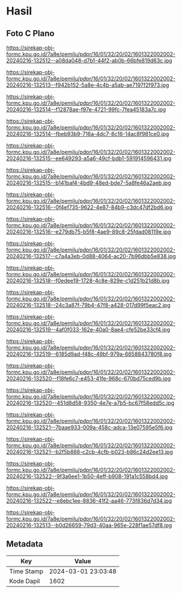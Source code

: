 # Hasil

## Foto C Plano

https://sirekap-obj-formc.kpu.go.id/7a8e/pemilu/pdpr/16/01/32/20/02/1601322002002-20240216-132512--a08da048-d7b1-44f2-ab0b-66bfe819d63c.jpg

https://sirekap-obj-formc.kpu.go.id/7a8e/pemilu/pdpr/16/01/32/20/02/1601322002002-20240216-132513--f942b152-5a8e-4c4b-a5ab-ae7197f2f973.jpg

https://sirekap-obj-formc.kpu.go.id/7a8e/pemilu/pdpr/16/01/32/20/02/1601322002002-20240216-132514--f12878ae-f97e-4721-99fc-7fea45183a7c.jpg

https://sirekap-obj-formc.kpu.go.id/7a8e/pemilu/pdpr/16/01/32/20/02/1601322002002-20240216-132514--fbeb93b9-716a-4dc7-8c16-14ac8f981ce0.jpg

https://sirekap-obj-formc.kpu.go.id/7a8e/pemilu/pdpr/16/01/32/20/02/1601322002002-20240216-132515--ee649293-a5a6-49cf-bdb1-591914596431.jpg

https://sirekap-obj-formc.kpu.go.id/7a8e/pemilu/pdpr/16/01/32/20/02/1601322002002-20240216-132515--b141baf4-4bd9-48ed-bde7-5a8fe46a2aeb.jpg

https://sirekap-obj-formc.kpu.go.id/7a8e/pemilu/pdpr/16/01/32/20/02/1601322002002-20240216-132516--0f4ef735-9622-4e87-84b9-c3dc47df2bd6.jpg

https://sirekap-obj-formc.kpu.go.id/7a8e/pemilu/pdpr/16/01/32/20/02/1601322002002-20240216-132516--e279db75-b5f8-4ae9-89c8-25fdad08119e.jpg

https://sirekap-obj-formc.kpu.go.id/7a8e/pemilu/pdpr/16/01/32/20/02/1601322002002-20240216-132517--c7a4a3eb-0d88-4064-ac20-7b96dbb5e838.jpg

https://sirekap-obj-formc.kpu.go.id/7a8e/pemilu/pdpr/16/01/32/20/02/1601322002002-20240216-132518--f0edee19-1728-4c8e-829e-c1d251b21d8b.jpg

https://sirekap-obj-formc.kpu.go.id/7a8e/pemilu/pdpr/16/01/32/20/02/1601322002002-20240216-132518--24c3a87f-79b4-47f8-a428-017d99f5eac2.jpg

https://sirekap-obj-formc.kpu.go.id/7a8e/pemilu/pdpr/16/01/32/20/02/1601322002002-20240216-132519--4af0f033-162e-40a0-8ae4-cfe52be33cf4.jpg

https://sirekap-obj-formc.kpu.go.id/7a8e/pemilu/pdpr/16/01/32/20/02/1601322002002-20240216-132519--6185d9ad-f48c-49bf-979a-6658843780f8.jpg

https://sirekap-obj-formc.kpu.go.id/7a8e/pemilu/pdpr/16/01/32/20/02/1601322002002-20240216-132520--f18fe6c7-e453-41fe-968c-670bd75ced9b.jpg

https://sirekap-obj-formc.kpu.go.id/7a8e/pemilu/pdpr/16/01/32/20/02/1601322002002-20240216-132520--451d8d58-9350-4e7e-a7b5-bc67f58edd5c.jpg

https://sirekap-obj-formc.kpu.go.id/7a8e/pemilu/pdpr/16/01/32/20/02/1601322002002-20240216-132521--7baae933-009a-458c-adca-13e07595e5f6.jpg

https://sirekap-obj-formc.kpu.go.id/7a8e/pemilu/pdpr/16/01/32/20/02/1601322002002-20240216-132521--b2f5b886-c2cb-4cfb-b023-b86c24d2ee13.jpg

https://sirekap-obj-formc.kpu.go.id/7a8e/pemilu/pdpr/16/01/32/20/02/1601322002002-20240216-132522--9f3a6ee1-1b50-4eff-b908-191a1c558bd4.jpg

https://sirekap-obj-formc.kpu.go.id/7a8e/pemilu/pdpr/16/01/32/20/02/1601322002002-20240216-132522--e8ebc1ee-8836-41f2-aa46-773f836d7d34.jpg

https://sirekap-obj-formc.kpu.go.id/7a8e/pemilu/pdpr/16/01/32/20/02/1601322002002-20240216-132513--b0d26659-79d3-40aa-965e-228f1ae57df8.jpg


## Metadata

| Key        | Value               |
| ---------- | ------------------- |
| Time Stamp | 2024-03-01 23:03:48 |
| Kode Dapil | 1602                |



